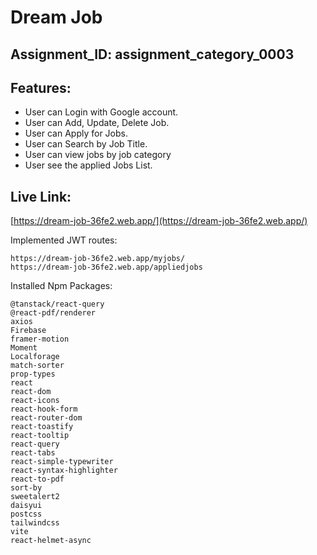 # Dream Job

## Assignment_ID: assignment_category_0003

## Features: 
* User can Login with Google account.
* User can Add, Update, Delete Job.
* User can Apply for Jobs.
* User can Search by Job Title.
* User can view jobs by job category
* User see the applied Jobs List.

## Live Link:
 
 [https://dream-job-36fe2.web.app/](https://dream-job-36fe2.web.app/) 


Implemented JWT routes:
```
https://dream-job-36fe2.web.app/myjobs/
https://dream-job-36fe2.web.app/appliedjobs

```


Installed Npm Packages:
```
@tanstack/react-query
@react-pdf/renderer
axios
Firebase
framer-motion
Moment
Localforage
match-sorter
prop-types
react
react-dom
react-icons
react-hook-form
react-router-dom
react-toastify
react-tooltip
react-query
react-tabs
react-simple-typewriter
react-syntax-highlighter
react-to-pdf
sort-by
sweetalert2
daisyui
postcss
tailwindcss
vite
react-helmet-async
```

